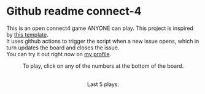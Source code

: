 # Github readme connect-4


This is an open connect4 game ANYONE can play. This project is inspired by [this template](https://github.com/marcizhu/readme-chess).<br>
It uses github actions to trigger the script when a new issue opens, which in turn updates the board and closes the issue.<br>
You can try it out right now on [my profile](https://github.com/mastagoon).

<!-- turn message here -->
<div align="center">
To play, click on any of the numbers at the bottom of the board.

<!-- board goes here -->

<br/>
<br/>

Last 5 plays:
<!-- latest moves here -->

  </div>
